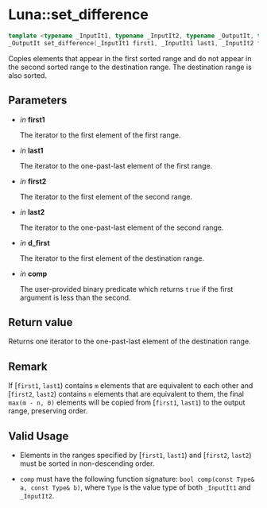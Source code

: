 # Luna::set_difference

```c++
template <typename _InputIt1, typename _InputIt2, typename _OutputIt, typename _Compare>
_OutputIt set_difference(_InputIt1 first1, _InputIt1 last1, _InputIt2 first2, _InputIt2 last2, _OutputIt d_first, _Compare comp)
```

Copies elements that appear in the first sorted range and do not appear in the second sorted range to the destination range. The destination range is also sorted. 



## Parameters
* *in* **first1**

    The iterator to the first element of the first range. 

* *in* **last1**

    The iterator to the one-past-last element of the first range. 

* *in* **first2**

    The iterator to the first element of the second range. 

* *in* **last2**

    The iterator to the one-past-last element of the second range. 

* *in* **d_first**

    The iterator to the first element of the destination range. 

* *in* **comp**

    The user-provided binary predicate which returns `​true` if the first argument is less than the second. 

## Return value
Returns one iterator to the one-past-last element of the destination range. 

## Remark
If [`first1`, `last1`) contains `m` elements that are equivalent to each other and [`first2`, `last2`) contains `n` elements that are equivalent to them, the final `max(m - n, 0)` elements will be copied from [`first1`, `last1`) to the output range, preserving order. 

## Valid Usage
* Elements in the ranges specified by [`first1`, `last1`) and [`first2`, `last2`) must be sorted in non-descending order.

* `comp` must have the following function signature: `bool comp(const Type& a, const Type& b)`, where `Type` is the value type of both `_InputIt1` and `_InputIt2`. 


